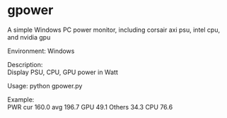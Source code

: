 # gpower
A simple Windows PC power monitor, including corsair axi psu, intel cpu, and nvidia gpu

Environment:
Windows
  
Description:  
Display PSU, CPU, GPU power in Watt

Usage: 
python gpower.py

Example:  
PWR cur 160.0 avg 196.7 GPU  49.1 Others  34.3 CPU 76.6
